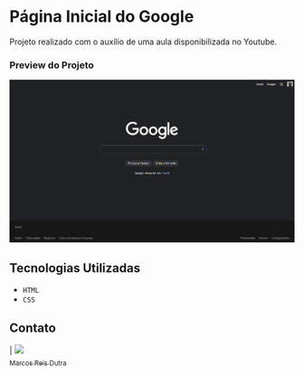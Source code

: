 # Página Inicial do Google
Projeto realizado com o auxílio de uma aula disponibilizada no Youtube.

### Preview do Projeto
![Preview do Projeto](.github/preview.png)

## Tecnologias Utilizadas
- ``HTML``
- ``CSS``

## Contato

| [<img src="https://avatars.githubusercontent.com/u/112917982?v=4" width=115><br><sub>Marcos Reis Dutra</sub>](https://github.com/Marqueba)